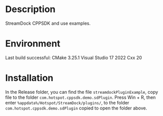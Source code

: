 ﻿# Description

StreamDock CPPSDK and use examples.

# Environment

Last build successful:
CMake 3.25.1
Visual Studio 17 2022
Cxx 20

# Installation

In the Release folder, you can find the file `streamdockPluginExample`, copy file to the folder `com.hotspot.cppsdk.demo.sdPlugin`.
Press Win + R, then enter `%appdata%/Hotspot/StreamDock/plugins/`, to the folder `com.hotspot.cppsdk.demo.sdPlugin` copied to open the folder above.

